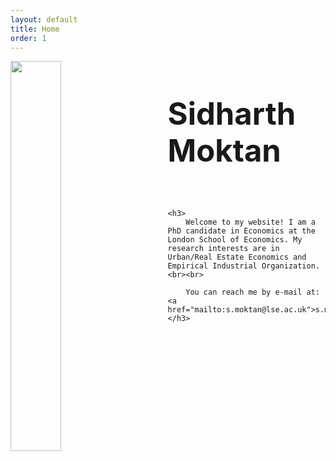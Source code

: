 ```yaml
---
layout: default
title: Home
order: 1
---
```



<img width="40%" height="auto" img style="float: left; padding-right: 50px;"  src="../../assets/sidharth_moktan_full_size_23-24.jpg"/> 
<p>
    <h1 style="font-size: 350%;">
        <strong> 
            Sidharth Moktan 
        </strong> 
    </h1>
    <br>

    <h3>
        Welcome to my website! I am a PhD candidate in Economics at the London School of Economics. My research interests are in Urban/Real Estate Economics and Empirical Industrial Organization. <br><br>

        You can reach me by e-mail at: <a href="mailto:s.moktan@lse.ac.uk">s.moktan@lse.ac.uk</a> 
    </h3>
</p>